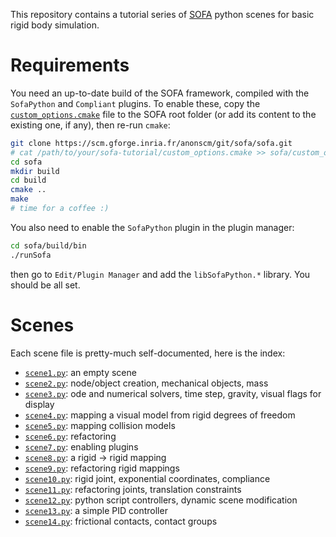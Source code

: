 This repository contains a tutorial series of
[SOFA](https://www.sofa-framework.org/) python scenes for basic rigid
body simulation.

# Requirements

You need an up-to-date build of the SOFA framework, compiled with the
`SofaPython` and `Compliant` plugins. To enable these, copy the
[`custom_options.cmake`](custom_options.cmake) file to the SOFA root
folder (or add its content to the existing one, if any), then re-run
`cmake`:

```sh
git clone https://scm.gforge.inria.fr/anonscm/git/sofa/sofa.git
# cat /path/to/your/sofa-tutorial/custom_options.cmake >> sofa/custom_options.cmake
cd sofa
mkdir build
cd build
cmake ..
make
# time for a coffee :)
```

You also need to enable the `SofaPython` plugin in the plugin manager:

```sh
cd sofa/build/bin
./runSofa
```

then go to `Edit/Plugin Manager` and add the `libSofaPython.*`
library. You should be all set.

# Scenes

Each scene file is pretty-much self-documented, here is the index:

- [`scene1.py`](scene1.py): an empty scene
- [`scene2.py`](scene2.py): node/object creation, mechanical objects, mass
- [`scene3.py`](scene3.py): ode and numerical solvers, time step, gravity, visual flags for display
- [`scene4.py`](scene4.py): mapping a visual model from rigid degrees of freedom
- [`scene5.py`](scene5.py): mapping collision models
- [`scene6.py`](scene6.py): refactoring
- [`scene7.py`](scene7.py): enabling plugins
- [`scene8.py`](scene8.py): a rigid -> rigid mapping
- [`scene9.py`](scene9.py): refactoring rigid mappings
- [`scene10.py`](scene10.py): rigid joint, exponential coordinates, compliance
- [`scene11.py`](scene11.py): refactoring joints, translation constraints
- [`scene12.py`](scene12.py): python script controllers, dynamic scene modification
- [`scene13.py`](scene13.py): a simple PID controller
- [`scene14.py`](scene14.py): frictional contacts, contact groups
